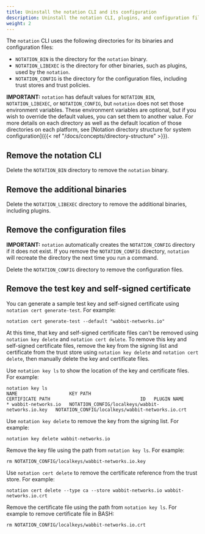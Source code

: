 ```yaml
---
title: Uninstall the notation CLI and its configuration
description: Uninstall the notation CLI, plugins, and configuration files
weight: 2
---
```


The `notation` CLI uses the following directories for its binaries and configuration files:

- `NOTATION_BIN` is the directory for the `notation` binary.
- `NOTATION_LIBEXEC` is the directory for other binaries, such as plugins, used by the `notation`.
- `NOTATION_CONFIG` is the directory for the configuration files, including trust stores and trust policies.

**IMPORTANT:** `notation` has default values for `NOTATION_BIN`, `NOTATION_LIBEXEC`, or `NOTATION_CONFIG`, but `notation` does not set those environment variables. These environment variables are optional, but if you wish to override the default values, you can set them to another value. For more details on each directory as well as the default location of those directories on each platform, see [Notation directory structure for system configuration]({{< ref "/docs/concepts/directory-structure" >}}).

## Remove the notation CLI

Delete the `NOTATION_BIN` directory to remove the `notation` binary.

## Remove the additional binaries

Delete the `NOTATION_LIBEXEC` directory to remove the additional binaries, including plugins.

## Remove the configuration files

**IMPORTANT:** `notation` automatically creates the `NOTATION_CONFIG` directory if it does not exist. If you remove the `NOTATION_CONFIG` directory, `notation` will recreate the directory the next time you run a command.

Delete the `NOTATION_CONFIG` directory to remove the configuration files.

## Remove the test key and self-signed certificate

You can generate a sample test key and self-signed certificate using `notation cert generate-test`. For example:

```console
notation cert generate-test --default "wabbit-networks.io"
```

At this time, that key and self-signed certificate files can't be removed using `notation key delete` and `notation cert delete`. To remove this key and self-signed certificate files, remove the key from the signing list and certificate from the trust store using `notation key delete` and `notation cert delete`, then manually delete the key and certificate files.

Use `notation key ls` to show the location of the key and certificate files. For example:

```console
notation key ls
NAME                   KEY PATH                                           CERTIFICATE PATH                                 ID   PLUGIN NAME
* wabbit-networks.io   NOTATION_CONFIG/localkeys/wabbit-networks.io.key   NOTATION_CONFIG/localkeys/wabbit-networks.io.crt
```

Use `notation key delete` to remove the key from the signing list. For example:

```console
notation key delete wabbit-networks.io
```

Remove the key file using the path from `notation key ls`. For example:

```console
rm NOTATION_CONFIG/localkeys/wabbit-networks.io.key
```

Use `notation cert delete` to remove the certificate reference from the trust store. For example:

```console
notation cert delete --type ca --store wabbit-networks.io wabbit-networks.io.crt
```

Remove the certificate file using the path from `notation key ls`. For example to remove certificate file in BASH:

```console
rm NOTATION_CONFIG/localkeys/wabbit-networks.io.crt
```
